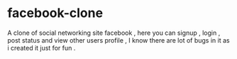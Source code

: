 # facebook-clone
A clone of social networking site facebook , here you can signup , login , post status and view other users profile , I know there are lot of bugs in it as i created it just for fun . 

